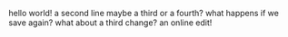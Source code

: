 hello world!
a second line
maybe a third
or a fourth?
what happens if we save again?
what about a third change?
an online edit!
